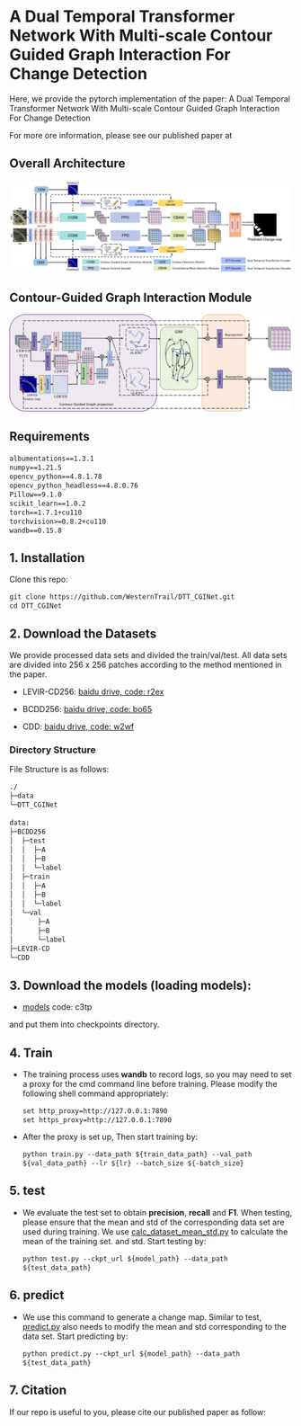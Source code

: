 # A Dual Temporal Transformer Network With Multi-scale Contour Guided Graph Interaction For Change Detection

Here, we provide the pytorch implementation of the paper: A Dual Temporal Transformer Network With Multi-scale Contour Guided Graph Interaction For Change Detection

For more ore information, please see our published paper at 
## Overall Architecture

<img src="images/network.jpg" alt="network" style="zoom:67%;" />

## Contour-Guided Graph Interaction Module

<img src="images/CGIM.jpg" alt="network" style="zoom:67%;" />

## Requirements

```
albumentations==1.3.1
numpy==1.21.5
opencv_python==4.8.1.78
opencv_python_headless==4.8.0.76
Pillow==9.1.0
scikit_learn==1.0.2
torch==1.7.1+cu110
torchvision>=0.8.2+cu110
wandb==0.15.8
```

## 1. Installation

Clone this repo:

```shell
git clone https://github.com/WesternTrail/DTT_CGINet.git
cd DTT_CGINet
```

## 2. Download the Datasets
We provide processed data sets and divided the train/val/test. All data sets are divided into 256 x 256 patches according to the method mentioned in the paper.

- LEVIR-CD256: [baidu drive, code: r2ex](https://pan.baidu.com/s/1stWO18_PALcWpORrF2DB6Q?pwd=r2ex)
 
- BCDD256: [baidu drive, code: bo65](https://pan.baidu.com/s/1ATaLEoUZp0m2B0c9yCpFdw?pwd=bo65)

- CDD: [baidu drive, code: w2wf](https://pan.baidu.com/s/1nlDUY0yqLPF4fvwngzCeCA?pwd=w2wf)

### Directory Structure
 
File Structure is as follows:

```
./
├─data
└─DTT_CGINet

data:
├─BCDD256
│  ├─test
│  │  ├─A
│  │  ├─B
│  │  └─label
│  ├─train
│  │  ├─A
│  │  ├─B
│  │  └─label
│  └─val
│      ├─A
│      ├─B
│      └─label
├─LEVIR-CD
└─CDD
```
## 3. Download the models (loading models):
- [models](https://pan.baidu.com/s/1N-TBdlq1tsMCBGkd8ImewA?pwd=c3tp) code: c3tp

and put them into checkpoints directory.


## 4. Train

* The training process uses **wandb** to record logs, so you may need to set a proxy for the cmd command line before training.
Please modify the following shell command appropriately:
	```shell
	set http_proxy=http://127.0.0.1:7890 
	set https_proxy=http://127.0.0.1:7890
	```
 
- After the proxy is set up, Then start training by: 
	```shell
	python train.py --data_path ${train_data_path} --val_path ${val_data_path} --lr ${lr} --batch_size ${-batch_size} 
	```

## 5. test
- We evaluate the test set to obtain **precision**, **recall** and **F1**. When testing, please ensure that the mean and std of the corresponding data set are used during training. 
We use [calc_dataset_mean_std.py](calc_dataset_mean_std.py) to calculate the mean of the training set. and std. Start testing by:
	```shell
	python test.py --ckpt_url ${model_path} --data_path ${test_data_path}
	```

## 6. predict
- We use this command to generate a change map. Similar to test, [predict.py](predict.pyL58) also needs to modify the mean and std corresponding to the data set. 
Start predicting by:
	```shell
	python predict.py --ckpt_url ${model_path} --data_path ${test_data_path}
	```

## 7. Citation
If our repo is useful to you, please cite our published paper as follow:


